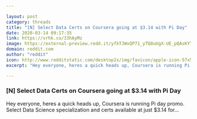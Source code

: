 ```yaml
---

layout: post
category: threads
title: "[N] Select Data Certs on Coursera going at $3.14 with Pi Day"
date: 2020-03-14 09:17:35
link: https://vrhk.co/33hAyMz
image: https://external-preview.redd.it/yfkTJWvQP71_yTQ8uUgX-UE_pQAsKYTVkTCAWkhyLIo.jpg?width=800&height=418.848167539&auto=webp&crop=800:418.848167539,smart&s=01ed2716d90aaff3fddaa4cf8aa94e0cdcd65066
domain: reddit.com
author: "reddit"
icon: http://www.redditstatic.com/desktop2x/img/favicon/apple-icon-57x57.png
excerpt: "Hey everyone, heres a quick heads up, Coursera is running Pi day promo. Select Data Science specialization and certs available at just $3.14 for..."

---
```


### [N] Select Data Certs on Coursera going at $3.14 with Pi Day

Hey everyone, heres a quick heads up, Coursera is running Pi day promo. Select Data Science specialization and certs available at just $3.14 for...